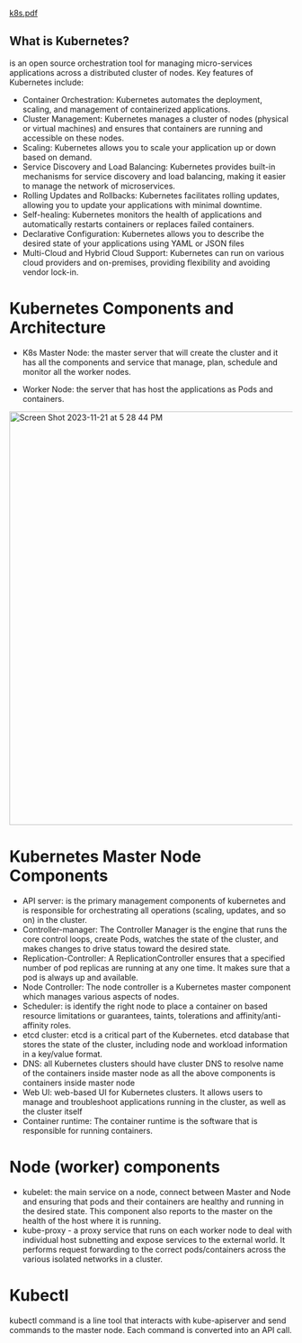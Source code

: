 [k8s.pdf](https://github.com/yismaili/k8s/files/13403819/k8s.pdf)

## What is Kubernetes?

 is an open source orchestration tool for managing micro-services applications across a distributed cluster of nodes.
Key features of Kubernetes include:

   - Container Orchestration: Kubernetes automates the deployment, scaling, and management of containerized applications.
   - Cluster Management: Kubernetes manages a cluster of nodes (physical or virtual machines) and ensures that containers are running and accessible on these nodes.
   - Scaling: Kubernetes allows you to scale your application up or down based on demand.
   - Service Discovery and Load Balancing: Kubernetes provides built-in mechanisms for service discovery and load balancing, making it easier to manage the network of microservices.
   - Rolling Updates and Rollbacks: Kubernetes facilitates rolling updates, allowing you to update your applications with minimal downtime. 
   - Self-healing: Kubernetes monitors the health of applications and automatically restarts containers or replaces failed containers. 
   - Declarative Configuration: Kubernetes allows you to describe the desired state of your applications using YAML or JSON files 
   - Multi-Cloud and Hybrid Cloud Support: Kubernetes can run on various cloud providers and on-premises, providing flexibility and avoiding vendor lock-in.

# Kubernetes Components and Architecture

   - K8s Master Node:
    the master server that will create the cluster and it has all the components and service that manage, plan, schedule and monitor all the worker nodes.

   - Worker Node:
    the server that has host the applications as Pods and containers.

   <img width="734" alt="Screen Shot 2023-11-21 at 5 28 44 PM" src="https://github.com/yismaili/k8s/assets/69278312/e0608a1e-dd05-42f5-919d-44ce4c049b29">

 # Kubernetes Master Node Components

   - API server: is the primary management components of kubernetes and is responsible for orchestrating all operations (scaling, updates, and so on) in the cluster.
   - Controller-manager: The Controller Manager is the engine that runs the core control loops, create Pods, watches the state of the cluster, and makes changes to drive status toward the desired state.
   - Replication-Controller: A ReplicationController ensures that a specified number of pod replicas are running at any one time. It makes sure that a pod is always up and available.
   - Node Controller: The node controller is a Kubernetes master component which manages various aspects of nodes.
   - Scheduler: is identify the right node to place a container on based resource limitations or guarantees, taints, tolerations and affinity/anti-affinity roles.
   - etcd cluster: etcd is a critical part of the Kubernetes. etcd database that stores the state of the cluster, including node and workload information in a key/value format.
   - DNS: all Kubernetes clusters should have cluster DNS to resolve name of the containers inside master node as all the above components is containers inside master node
   - Web UI: web-based UI for Kubernetes clusters. It allows users to manage and troubleshoot applications running in the cluster, as well as the cluster itself
   - Container runtime: The container runtime is the software that is responsible for running containers.
# Node (worker) components

   - kubelet: the main service on a node, connect between Master and Node and ensuring that pods and their containers are healthy and running in the desired state. This component also reports to the master on the health of the host where it is running.
   - kube-proxy - a proxy service that runs on each worker node to deal with individual host subnetting and expose services to the external world. It performs request forwarding to the correct pods/containers across the various isolated networks in a cluster.
# Kubectl

kubectl command is a line tool that interacts with kube-apiserver and send commands to the master node. Each command is converted into an API call.


    
